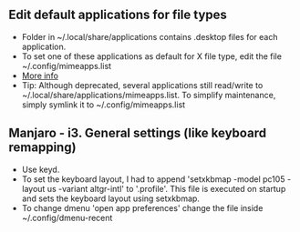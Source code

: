 ## Edit default applications for file types

- Folder in ~/.local/share/applications contains .desktop files for each application.
- To set one of these applications as default for X file type, edit the file ~/.config/mimeapps.list
- [More info](https://wiki.archlinux.org/title/XDG_MIME_Applications#:~:text=mimeapps.list.-,mimeapps.list,-The%20XDG%20standard)
- Tip: Although deprecated, several applications still read/write to ~/.local/share/applications/mimeapps.list. To simplify maintenance, simply symlink it to ~/.config/mimeapps.list

## Manjaro - i3. General settings (like keyboard remapping)

- Use keyd.
- To set the keyboard layout, I had to append 'setxkbmap -model pc105 -layout us -variant altgr-intl' to '.profile'. This file is executed on startup and sets the keyboard layout using setxkbmap.
- To change dmenu 'open app preferences' change the file inside ~/.config/dmenu-recent
